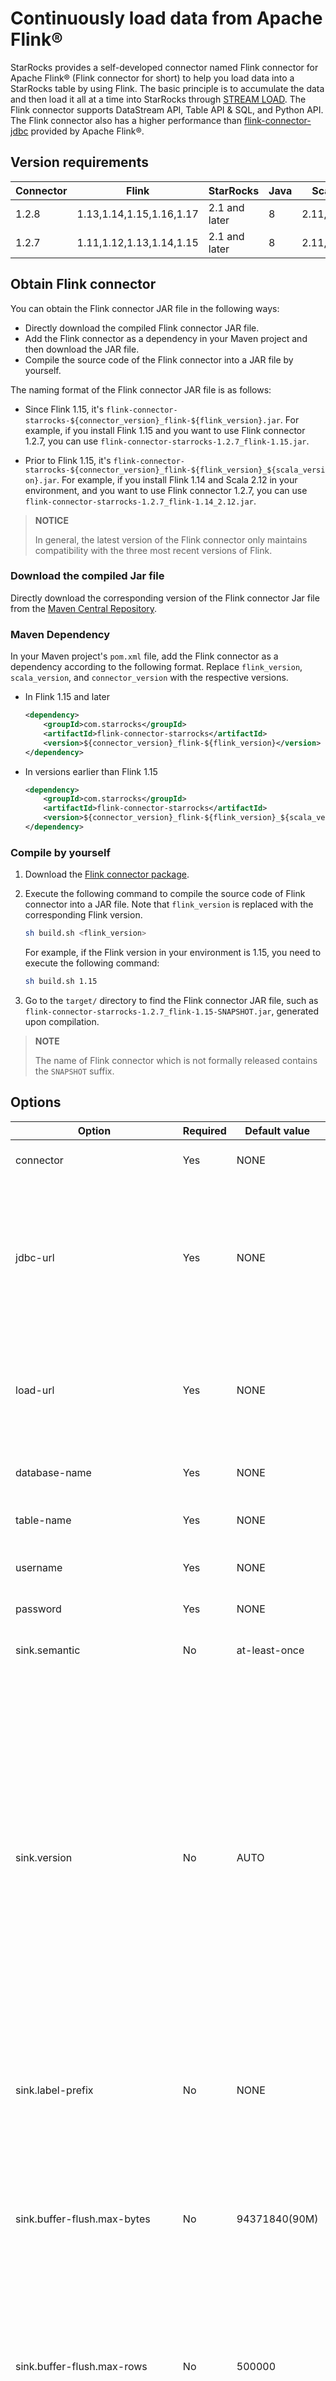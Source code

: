# Continuously load data from Apache Flink®

StarRocks provides a self-developed connector named Flink connector for Apache Flink® (Flink connector for short) to help you load data into a StarRocks table by using Flink. The basic principle is to accumulate the data and then load it all at a time into StarRocks through [STREAM LOAD](../sql-reference/sql-statements/data-manipulation/STREAM_LOAD).
The Flink connector supports DataStream API, Table API & SQL, and Python API. The Flink connector also has a higher performance than [flink-connector-jdbc](https://nightlies.apache.org/flink/flink-docs-master/docs/connectors/table/jdbc/) provided by Apache Flink®.

## Version requirements

| Connector | Flink                    | StarRocks     | Java | Scala     |
|-----------|--------------------------|---------------| ---- |-----------|
| 1.2.8     | 1.13,1.14,1.15,1.16,1.17 | 2.1 and later| 8    | 2.11,2.12 |
| 1.2.7     | 1.11,1.12,1.13,1.14,1.15 | 2.1 and later| 8    | 2.11,2.12 |

## Obtain Flink connector

You can obtain the Flink connector JAR file in the following ways:

- Directly download the compiled Flink connector JAR file.
- Add the Flink connector as a dependency in your Maven project and then download the JAR file.
- Compile the source code of the Flink connector into a JAR file by yourself.

The naming format of the Flink connector JAR file is as follows:

- Since Flink 1.15, it's `flink-connector-starrocks-${connector_version}_flink-${flink_version}.jar`. For example, if you install Flink 1.15 and you want to use Flink connector 1.2.7, you can use `flink-connector-starrocks-1.2.7_flink-1.15.jar`.

- Prior to Flink 1.15, it's `flink-connector-starrocks-${connector_version}_flink-${flink_version}_${scala_version}.jar`. For example, if you install Flink 1.14 and Scala 2.12 in your environment, and you want to use Flink connector 1.2.7, you can use `flink-connector-starrocks-1.2.7_flink-1.14_2.12.jar`.

> **NOTICE**
>
> In general, the latest version of the Flink connector only maintains compatibility with the three most recent versions of Flink.

### Download the compiled Jar file

Directly download the corresponding version of the Flink connector Jar file from the [Maven Central Repository](https://repo1.maven.org/maven2/com/starrocks).

### Maven Dependency

In your Maven project's `pom.xml` file, add the Flink connector as a dependency according to the following format. Replace `flink_version`, `scala_version`, and `connector_version` with the respective versions.

- In Flink 1.15 and later

    ```xml
    <dependency>
        <groupId>com.starrocks</groupId>
        <artifactId>flink-connector-starrocks</artifactId>
        <version>${connector_version}_flink-${flink_version}</version>
    </dependency>
    ```

- In versions earlier than Flink 1.15

    ```xml
    <dependency>
        <groupId>com.starrocks</groupId>
        <artifactId>flink-connector-starrocks</artifactId>
        <version>${connector_version}_flink-${flink_version}_${scala_version}</version>
    </dependency>
    ```

### Compile by yourself

1. Download the [Flink connector package](https://github.com/StarRocks/starrocks-connector-for-apache-flink).
2. Execute the following command to compile the source code of Flink connector into a JAR file. Note that `flink_version` is replaced with the corresponding Flink version.

      ```bash
      sh build.sh <flink_version>
      ```

   For example, if the Flink version in your environment is 1.15, you need to execute the following command:

      ```bash
      sh build.sh 1.15
      ```

3. Go to the `target/` directory to find the Flink connector JAR file, such as `flink-connector-starrocks-1.2.7_flink-1.15-SNAPSHOT.jar`, generated upon compilation.

> **NOTE**
>
> The name of Flink connector which is not formally released contains the `SNAPSHOT` suffix.

## Options

| **Option**                        | **Required** | **Default value** | **Description**                                                                                                                                                                                                                                                                                                                                                                                                                                                                                                                                                                                                                                                                                       |
|-----------------------------------|--------------|-------------------|-------------------------------------------------------------------------------------------------------------------------------------------------------------------------------------------------------------------------------------------------------------------------------------------------------------------------------------------------------------------------------------------------------------------------------------------------------------------------------------------------------------------------------------------------------------------------------------------------------------------------------------------------------------------------------------------------------|
| connector                         | Yes          | NONE              | The connector that you want to use. The value must be "starrocks".                                                                                                                                                                                                                                                                                                                                                                                                                                                                                                                                                                                                                                    |
| jdbc-url                          | Yes          | NONE              | The address that is used to connect to the MySQL server of the FE.  You can specify multiple addresss, which must be separated by a comma (,). Format: `jdbc:mysql://<fe_host1>:<fe_query_port1>,<fe_host2>:<fe_query_port2>,<fe_host3>:<fe_query_port3>`.                                                                                                                                                                                                                                                                                                                                                                                                                                                                                                                                                                                   |
| load-url                          | Yes          | NONE              | The HTTP URL of the FE in your StarRocks cluster. You can specify multiple URLs, which must be separated by a semicolon (;). Format: `<fe_host1>:<fe_http_port1>;<fe_host2>:<fe_http_port2>`.                                                                                                                                                                                                                                                                                                                                                                                                                                                                                                         |
| database-name                     | Yes          | NONE              | The name of the StarRocks database into which you want to load data.                                                                                                                                                                                                                                                                                                                                                                                                                                                                                                                                                                                                                                  |
| table-name                        | Yes          | NONE              | The name of the table that you want to use to load data into StarRocks.                                                                                                                                                                                                                                                                                                                                                                                                                                                                                                                                                                                                                               |
| username                          | Yes          | NONE              | The username of the account that you want to use to load data into StarRocks.                                                                                                                                                                                                                                                                                                                                                                                                                                                                                                                                                                                                                         |
| password                          | Yes          | NONE              | The password of the preceding account.                                                                                                                                                                                                                                                                                                                                                                                                                                                                                                                                                                                                                                                                |
| sink.semantic                     | No           | at-least-once     | The semantic  guaranteed by sink. Valid values: **at-least-once** and **exactly-once**.                                                                                                                                                                                                                                                                                                                                                                                                                                                                                                                                                                                                   |
| sink.version                      | No           | AUTO              | The interface used to load data. This parameter is supported from Flink connector version 1.2.4 onwards. <ul><li>`V1`: Use [Stream Load](../loading/StreamLoad.md) interface to load data. Connectors before 1.2.4 only support this mode. </li> <li>`V2`: Use [Stream Load transaction](../loading/Stream_Load_transaction_interface.md) interface to load data. It requires StarRocks to be at least version 2.4. Recommends `V2` because it optimizes the memory usage and provides a more stable exactly-once implementation. </li> <li>`AUTO`: If the version of StarRocks supports transaction Stream Load, will choose `V2` automatically, otherwise choose `V1` </li></ul> |
| sink.label-prefix | No | NONE | The label prefix used by Stream Load. Recommend to configure it if you are using exactly-once with connector 1.2.8 and later. See [exactly-once usage notes](#exactly-once). |
| sink.buffer-flush.max-bytes       | No           | 94371840(90M)     | The maximum size of data that can be accumulated in memory before being sent to StarRocks at a time. The maximum value ranges from 64 MB to 10 GB. Setting this parameter to a larger value can improve loading performance but may increase loading latency.                                                                                                                                                                                                                                                                                                                                                                                                                                                         |
| sink.buffer-flush.max-rows        | No           | 500000            | The maximum number of rows that can be accumulated in memory before being sent to StarRocks at a time. This parameter is available only when you set `sink.version` to `V1` and set `sink.semantic` to `at-least-once`. Valid values: 64000 to 5000000.                                                                                                                                                                                                                                                                                                                                                                                                                                                                                                      |
| sink.buffer-flush.interval-ms     | No           | 300000            | The interval at which data is flushed. This parameter is available only when you set `sink.semantic` to `at-least-once`. Valid values: 1000 to 3600000. Unit: ms.                                                                                                                                                                                                                                                                                                                                                                                                                                                                                                                                                                                |
| sink.max-retries                  | No           | 3                 | The number of times that the system retries to perform the Stream Load job. This parameter is available only when you set `sink.version` to `V1`. Valid values: 0 to 10.                                                                                                                                                                                                                                                                                                                                                                                                                                                                                                                                                        |
| sink.connect.timeout-ms           | No           | 1000              | The timeout for establishing HTTP connection. Valid values: 100 to 60000. Unit: ms.                                                                                                                                                                                                                                                                                                                                                                                                                                                                                                                                                                                                                   |
| sink.wait-for-continue.timeout-ms | No           | 10000             | Supported since 1.2.7. The timeout for waiting response of HTTP 100-continue from the FE. Valid values: `3000` to `600000`. Unit: ms                                                                                                                                                                                                                                                                                                                                                                                                                                                                                                                                                                          |
| sink.ignore.update-before         | No           | true              | Supported since version 1.2.8. Whether to ignore `UPDATE_BEFORE` records from Flink when loading data to Primary Key tables. If this parameter is set to false, the record is treated as a delete operation to StarRocks table.                                                                                                                                                                                                                                                                                                                                                                                                                                                                                                 |
| sink.properties.*                 | No           | NONE              | The parameters that are used to control Stream Load behavior. For example, the parameter `sink.properties.format` specifies the format used for Stream Load, such as CSV or JSON. For a list of supported parameters and their descriptions, see [STREAM LOAD](../sql-reference/sql-statements/data-manipulation/STREAM_LOAD.md).                                                                                                                                                                                                                                                                                                                                 |
| sink.properties.format            | No           | csv               | The format used for Stream Load. The Flink connector will transform each batch of data to the format before sending them to StarRocks. Valid values: `csv` and `json`.                                                                                                                                                                                                                                                                                                                                                                                                                                                                                                                                          |
| sink.properties.row_delimiter     | No           | \n                | The row delimiter for CSV-formatted data.                                                                                                                                                                                                                                                                                                                                                                                                                                                                                                                                                                                                                                                             |
| sink.properties.column_separator  | No           | \t                | The column separator for CSV-formatted data.                                                                                                                                                                                                                                                                                                                                                                                                                                                                                                                                                                                                                                                          |
| sink.properties.max_filter_ratio  | No           | 0                 | The maximum error tolerance of the Stream Load. It's the maximum percentage of data records that can be filtered out due to inadequate data quality. Valid values: `0` to `1`. Default value: `0`. See [Stream Load](../sql-reference/sql-statements/data-manipulation/STREAM_LOAD.md) for details.                                                                                                                                                                                                                                                                                                                                                                      |
| sink.parallelism                  | No           | NONE              | The parallelism of the connector. Only available for Flink SQL. If not set, Flink planner will decide the parallelism. In the scenario of multi-parallelism, users need to guarantee data is written in the correct order.                                                                                                                                                                                                                                                                                                                                                                                                                                                                                                                                                                      |
| sink.properties.strict_mode | No | false | Specifies whether to enable the strict mode for Stream Load. It affects the loading behavior when there are unqualified rows, such as inconsistent column values. Valid values: `true` and `false`. Default value: `false`. See [Stream Load](../sql-reference/sql-statements/data-manipulation/STREAM_LOAD.md) for details. |

## Data type mapping between Flink and StarRocks

| Flink data type                   | StarRocks data type   |
|-----------------------------------|-----------------------|
| BOOLEAN                           | BOOLEAN               |
| TINYINT                           | TINYINT               |
| SMALLINT                          | SMALLINT              |
| INTEGER                           | INTEGER               |
| BIGINT                            | BIGINT                |
| FLOAT                             | FLOAT                 |
| DOUBLE                            | DOUBLE                |
| DECIMAL                           | DECIMAL               |
| BINARY                            | INT                   |
| CHAR                              | STRING                |
| VARCHAR                           | STRING                |
| STRING                            | STRING                |
| DATE                              | DATE                  |
| TIMESTAMP_WITHOUT_TIME_ZONE(N)    | DATETIME              |
| TIMESTAMP_WITH_LOCAL_TIME_ZONE(N) | DATETIME              |
| ARRAY&lt;T&gt;                        | ARRAY&lt;T&gt;              |
| MAP&lt;KT,VT&gt;                        | JSON STRING           |
| ROW&lt;arg T...&gt;                     | JSON STRING           |

## Usage notes

### Exactly Once

- If you want sink to guarantee exactly-once semantics, we recommend you to upgrade StarRocks to 2.5 or later, and Flink connector to 1.2.4 or later.
  
  - Since Flink connector 1.2.4, the exactly-once is redesigned based on [Stream Load transaction interface](https://docs.starrocks.io/en-us/latest/loading/Stream_Load_transaction_interface)
    provided by StarRocks since 2.4. Compared to the previous implementation based on non-transactional Stream Load non-transactional interface,
    the new implementation reduces memory usage and checkpoint overhead, thereby enhancing real-time performance and
    stability of loading.

  - If the version of StarRocks is earlier than 2.4 or the version of Flink connector is earlier than 1.2.4, the sink
    will automatically choose the implementation based on Stream Load non-transactional interface.

- Configurations to guarantee exactly-once

  - The value of `sink.semantic` needs to be `exactly-once`.

  - If the version of Flink connector is 1.2.8 and later, it is recommended to specify the value of `sink.label-prefix`. Note that the label prefix must be unique among all types of loading in StarRocks, such as Flink jobs, Routine Load, and Broker Load.

    - If the label prefix is specified, the Flink connector will use the label prefix to clean up lingering transactions that may be generated in some Flink
      failure scenarios, such as the Flink job fails when a checkpoint is still in progress. These lingering transactions
      are generally in `PREPARED` status if you use `SHOW PROC '/transactions/<db_id>/running';` to view them in StarRocks. When the Flink job restores from checkpoint,
      the Flink connector will find these lingering transactions according to the label prefix and some information in
      checkpoint, and abort them. The Flink connector can not abort them when the Flink job exits because of the two-phase-commit
      mechanism to implement the exactly-once. When the Flink job exits, the Flink connector has not received the notification from
      Flink checkpoint coordinator whether the transactions should be included in a successful checkpoint, and it may
      lead to data loss if these transactions are aborted anyway. You can have an overview about how to achieve end-to-end exactly-once
      in Flink in this [blogpost](https://flink.apache.org/2018/02/28/an-overview-of-end-to-end-exactly-once-processing-in-apache-flink-with-apache-kafka-too/).

    - If the label prefix is not specified, lingering transactions will be cleaned up by StarRocks only after they time out. However the number of running transactions can reach the limitation of StarRocks `max_running_txn_num_per_db` if
      Flink jobs fail frequently before transactions time out. The timeout length is controlled by StarRocks FE configuration
      `prepared_transaction_default_timeout_second` whose default value is `86400` (1 day). You can set a smaller value to it
      to make transactions expired faster when the label prefix is not specified.

- If you are certain that the Flink job will eventually recover from checkpoint or savepoint after a long downtime because of stop or continuous failover,
  please adjust the following StarRocks configurations accordingly, to avoid data loss.

  - `prepared_transaction_default_timeout_second`: StarRocks FE configuration, default value is `86400`. The value of this configuration needs to be larger than the downtime
    of the Flink job. Otherwise, the lingering transactions that are included in a successful checkpoint may be aborted because of timeout before you restart the
    Flink job, which leads to data loss.

    Note that when you set a larger value to this configuration, it is better to specify the value of `sink.label-prefix` so that the lingering transactions can be cleaned according to the label prefix and some information in
      checkpoint, instead of due to timeout (which may cause data loss).

  - `label_keep_max_second` and `label_keep_max_num`: StarRocks FE configurations, default values are `259200` and `1000`
    respectively. For details, see [FE configurations](https://docs.starrocks.io/en-us/latest/loading/Loading_intro#fe-configurations). The value of `label_keep_max_second` needs to be larger than the downtime of the Flink job. Otherwise, the Flink connector can not check the state of transactions in StarRocks by using the transaction labels saved in the Flink's savepoint or checkpoint and figure out whether these transactions are committed or not, which may eventually lead to data loss.

  These configurations are mutable and can be modified by using `ADMIN SET FRONTEND CONFIG`:

  ```SQL
    ADMIN SET FRONTEND CONFIG ("prepared_transaction_default_timeout_second" = "3600");
    ADMIN SET FRONTEND CONFIG ("label_keep_max_second" = "259200");
    ADMIN SET FRONTEND CONFIG ("label_keep_max_num" = "1000");
  ```

### Flush Policy

The Flink connector will buffer the data in memory, and flush them in batch to StarRocks via Stream Load. How the flush
is triggered is different between at-least-once and exactly-once.

For at-least-once, the flush will be triggered when any of the following conditions are met:

- the bytes of buffered rows reaches the limit `sink.buffer-flush.max-bytes`
- the number of buffered rows reaches the limit `sink.buffer-flush.max-rows`. (Only valid for sink version V1)
- the elapsed time since the last flush reaches the limit `sink.buffer-flush.interval-ms`
- a checkpoint is triggered

For exactly-once, the flush only happens when a checkpoint is triggered.

### Monitoring load metrics

The Flink connector provides the following metrics to monitor loading.

| Metric                     | Type    | Description                                                     |
|--------------------------|---------|-----------------------------------------------------------------|
| totalFlushBytes          | counter | successfully flushed bytes.                                     |
| totalFlushRows           | counter | number of rows successfully flushed.                                      |
| totalFlushSucceededTimes | counter | number of times that the data is successfully flushed.  |
| totalFlushFailedTimes    | counter | number of times that the data fails to be flushed.                  |
| totalFilteredRows        | counter | number of rows filtered, which is also included in totalFlushRows.    |

## Examples

The following examples show how to use the Flink connector to load data into a StarRocks table with Flink SQL or Flink DataStream.

### Preparations

#### Create a StarRocks table

Create a database `test` and create a Primary Key table `score_board`.

```sql
CREATE DATABASE `test`;

CREATE TABLE `test`.`score_board`
(
    `id` int(11) NOT NULL COMMENT "",
    `name` varchar(65533) NULL DEFAULT "" COMMENT "",
    `score` int(11) NOT NULL DEFAULT "0" COMMENT ""
)
ENGINE=OLAP
PRIMARY KEY(`id`)
COMMENT "OLAP"
DISTRIBUTED BY HASH(`id`);
```

#### Set up Flink environment

- Download Flink binary [Flink 1.15.2](https://archive.apache.org/dist/flink/flink-1.15.2/flink-1.15.2-bin-scala_2.12.tgz), and unzip it to directory `flink-1.15.2`.
- Download [Flink connector 1.2.7](https://repo1.maven.org/maven2/com/starrocks/flink-connector-starrocks/1.2.7_flink-1.15/flink-connector-starrocks-1.2.7_flink-1.15.jar), and put it into the directory `flink-1.15.2/lib`.
- Run the following commands to start a Flink cluster:

    ```shell
    cd flink-1.15.2
    ./bin/start-cluster.sh
    ```

### Run with Flink SQL

- Run the following command to start a Flink SQL client.

    ```shell
    ./bin/sql-client.sh
    ```

- Create a Flink table `score_board`, and insert values into the table via Flink SQL Client.
Note you must define the primary key in the Flink DDL if you want to load data into a Primary Key table of StarRocks. It's optional for other types of StarRocks tables.

    ```SQL
    CREATE TABLE `score_board` (
        `id` INT,
        `name` STRING,
        `score` INT,
        PRIMARY KEY (id) NOT ENFORCED
    ) WITH (
        'connector' = 'starrocks',
        'jdbc-url' = 'jdbc:mysql://127.0.0.1:9030',
        'load-url' = '127.0.0.1:8030',
        'database-name' = 'test',
        
        'table-name' = 'score_board',
        'username' = 'root',
        'password' = ''
    );

    INSERT INTO `score_board` VALUES (1, 'starrocks', 100), (2, 'flink', 100);
    ```

### Run with Flink DataStream

There are several ways to implement a Flink DataStream job according to the type of the input records, such as a CSV Java `String`, a JSON Java `String` or a custom Java object.

- The input records are CSV-format `String`. See [LoadCsvRecords](https://github.com/StarRocks/starrocks-connector-for-apache-flink/tree/main/examples/src/main/java/com/starrocks/connector/flink/examples/datastream/LoadCsvRecords.java) for a complete example.

    ```java
    /**
     * Generate CSV-format records. Each record has three values separated by "\t". 
     * These values will be loaded to the columns `id`, `name`, and `score` in the StarRocks table.
     */
    String[] records = new String[]{
            "1\tstarrocks-csv\t100",
            "2\tflink-csv\t100"
    };
    DataStream<String> source = env.fromElements(records);

    /**
     * Configure the connector with the required properties.
     * You also need to add properties "sink.properties.format" and "sink.properties.column_separator"
     * to tell the connector the input records are CSV-format, and the column separator is "\t".
     * You can also use other column separators in the CSV-format records,
     * but remember to modify the "sink.properties.column_separator" correspondingly.
     */
    StarRocksSinkOptions options = StarRocksSinkOptions.builder()
            .withProperty("jdbc-url", jdbcUrl)
            .withProperty("load-url", loadUrl)
            .withProperty("database-name", "test")
            .withProperty("table-name", "score_board")
            .withProperty("username", "root")
            .withProperty("password", "")
            .withProperty("sink.properties.format", "csv")
            .withProperty("sink.properties.column_separator", "\t")
            .build();
    // Create the sink with the options.
    SinkFunction<String> starRockSink = StarRocksSink.sink(options);
    source.addSink(starRockSink);
    ```

- The input records are JSON-format `String`. See [LoadJsonRecords](https://github.com/StarRocks/starrocks-connector-for-apache-flink/tree/main/examples/src/main/java/com/starrocks/connector/flink/examples/datastream/LoadJsonRecords.java) for a complete example.

    ```java
    /**
     * Generate JSON-format records. 
     * Each record has three key-value pairs corresponding to the columns `id`, `name`, and `score` in the StarRocks table.
     */
    String[] records = new String[]{
            "{\"id\":1, \"name\":\"starrocks-json\", \"score\":100}",
            "{\"id\":2, \"name\":\"flink-json\", \"score\":100}",
    };
    DataStream<String> source = env.fromElements(records);

    /** 
     * Configure the connector with the required properties.
     * You also need to add properties "sink.properties.format" and "sink.properties.strip_outer_array"
     * to tell the connector the input records are JSON-format and to strip the outermost array structure. 
     */
    StarRocksSinkOptions options = StarRocksSinkOptions.builder()
            .withProperty("jdbc-url", jdbcUrl)
            .withProperty("load-url", loadUrl)
            .withProperty("database-name", "test")
            .withProperty("table-name", "score_board")
            .withProperty("username", "root")
            .withProperty("password", "")
            .withProperty("sink.properties.format", "json")
            .withProperty("sink.properties.strip_outer_array", "true")
            .build();
    // Create the sink with the options.
    SinkFunction<String> starRockSink = StarRocksSink.sink(options);
    source.addSink(starRockSink);
    ```

- The input records are custom Java objects. See [LoadCustomJavaRecords](https://github.com/StarRocks/starrocks-connector-for-apache-flink/tree/main/examples/src/main/java/com/starrocks/connector/flink/examples/datastream/LoadCustomJavaRecords.java) for a complete example.

  - In this example, the input record is a simple POJO `RowData`.

      ```java
      public static class RowData {
              public int id;
              public String name;
              public int score;
    
              public RowData() {}
    
              public RowData(int id, String name, int score) {
                  this.id = id;
                  this.name = name;
                  this.score = score;
              }
          }
      ```

  - The main program is as follows:

    ```java
    // Generate records which use RowData as the container.
    RowData[] records = new RowData[]{
            new RowData(1, "starrocks-rowdata", 100),
            new RowData(2, "flink-rowdata", 100),
        };
    DataStream<RowData> source = env.fromElements(records);

    // Configure the connector with the required properties.
    StarRocksSinkOptions options = StarRocksSinkOptions.builder()
            .withProperty("jdbc-url", jdbcUrl)
            .withProperty("load-url", loadUrl)
            .withProperty("database-name", "test")
            .withProperty("table-name", "score_board")
            .withProperty("username", "root")
            .withProperty("password", "")
            .build();

    /**
     * The Flink connector will use a Java object array (Object[]) to represent a row to be loaded into the StarRocks table,
     * and each element is the value for a column.
     * You need to define the schema of the Object[] which matches that of the StarRocks table.
     */
    TableSchema schema = TableSchema.builder()
            .field("id", DataTypes.INT().notNull())
            .field("name", DataTypes.STRING())
            .field("score", DataTypes.INT())
            // When the StarRocks table is a Primary Key table, you must specify notNull(), for example, DataTypes.INT().notNull(), for the primary key `id`.
            .primaryKey("id")
            .build();
    // Transform the RowData to the Object[] according to the schema.
    RowDataTransformer transformer = new RowDataTransformer();
    // Create the sink with the schema, options, and transformer.
    SinkFunction<RowData> starRockSink = StarRocksSink.sink(schema, options, transformer);
    source.addSink(starRockSink);
    ```

  - The `RowDataTransformer` in the main program is defined as follows:

    ```java
    private static class RowDataTransformer implements StarRocksSinkRowBuilder<RowData> {
    
        /**
         * Set each element of the object array according to the input RowData.
         * The schema of the array matches that of the StarRocks table.
         */
        @Override
        public void accept(Object[] internalRow, RowData rowData) {
            internalRow[0] = rowData.id;
            internalRow[1] = rowData.name;
            internalRow[2] = rowData.score;
            // When the StarRocks table is a Primary Key table, you need to set the last element to indicate whether the data loading is an UPSERT or DELETE operation.
            internalRow[internalRow.length - 1] = StarRocksSinkOP.UPSERT.ordinal();
        }
    }  
    ```

## Best practices

### Load data to a Primary Key table

This section will show how to load data to a StarRocks Primary Key table to achieve partial updates and conditional updates.
You can see [Change data through loading](https://docs.starrocks.io/en-us/latest/loading/Load_to_Primary_Key_tables) for the introduction of those features.
These examples use Flink SQL.

#### Preparations

Create a database `test` and create a Primary Key table `score_board` in StarRocks.

```SQL
CREATE DATABASE `test`;

CREATE TABLE `test`.`score_board`
(
    `id` int(11) NOT NULL COMMENT "",
    `name` varchar(65533) NULL DEFAULT "" COMMENT "",
    `score` int(11) NOT NULL DEFAULT "0" COMMENT ""
)
ENGINE=OLAP
PRIMARY KEY(`id`)
COMMENT "OLAP"
DISTRIBUTED BY HASH(`id`);
```

#### Partial update

This example will show how to load data only to columns `id` and `name`.

1. Insert two data rows into the StarRocks table `score_board` in MySQL client.

    ```SQL
    mysql> INSERT INTO `score_board` VALUES (1, 'starrocks', 100), (2, 'flink', 100);

    mysql> select * from score_board;
    +------+-----------+-------+
    | id   | name      | score |
    +------+-----------+-------+
    |    1 | starrocks |   100 |
    |    2 | flink     |   100 |
    +------+-----------+-------+
    2 rows in set (0.02 sec)
    ```

2. Create a Flink table `score_board` in Flink SQL client.

   - Define the DDL which only includes the columns `id` and `name`.
   - Set the option `sink.properties.partial_update` to `true` which tells the Flink connector to perform partial updates.
   - If the Flink connector version `<=` 1.2.7, you also need to set the option `sink.properties.columns` to `id,name,__op` to tells the Flink connector which columns need to be updated. Note that you need to append the field `__op` at the end. The field `__op` indicates that the data loading is an UPSERT or DELETE operation, and its values are set by the connector automatically.

    ```SQL
    CREATE TABLE `score_board` (
        `id` INT,
        `name` STRING,
        PRIMARY KEY (id) NOT ENFORCED
    ) WITH (
        'connector' = 'starrocks',
        'jdbc-url' = 'jdbc:mysql://127.0.0.1:9030',
        'load-url' = '127.0.0.1:8030',
        'database-name' = 'test',
        'table-name' = 'score_board',
        'username' = 'root',
        'password' = '',
        'sink.properties.partial_update' = 'true',
        -- only for Flink connector version <= 1.2.7
        'sink.properties.columns' = 'id,name,__op'
    ); 
    ```

3. Insert two data rows into the Flink table. The primary keys of the data rows are as same as these of rows in the StarRocks table. but the values in the column `name` are modified.

    ```SQL
    INSERT INTO `score_board` VALUES (1, 'starrocks-update'), (2, 'flink-update');
    ```

4. Query the StarRocks table in MySQL client.
  
    ```SQL
    mysql> select * from score_board;
    +------+------------------+-------+
    | id   | name             | score |
    +------+------------------+-------+
    |    1 | starrocks-update |   100 |
    |    2 | flink-update     |   100 |
    +------+------------------+-------+
    2 rows in set (0.02 sec)
    ```

    You can see that only values for `name` change, and the values for `score` do not change.

#### Conditional update

This example will show how to do conditional update according to the value of column `score`. The update for an `id`
takes effect only when the new value for `score` is has a greater or equal to the old value.

1. Insert two data rows into the StarRocks table in MySQL client.

    ```SQL
    mysql> INSERT INTO `score_board` VALUES (1, 'starrocks', 100), (2, 'flink', 100);
    
    mysql> select * from score_board;
    +------+-----------+-------+
    | id   | name      | score |
    +------+-----------+-------+
    |    1 | starrocks |   100 |
    |    2 | flink     |   100 |
    +------+-----------+-------+
    2 rows in set (0.02 sec)
    ```

2. Create a Flink table `score_board` in the following ways:
  
    - Define the DDL including all of columns.
    - Set the option `sink.properties.merge_condition` to `score` to tell the connector to use the column `score`
    as the condition.
    - Set the option `sink.version` to `V1` which tells the connector to use Stream Load.

    ```SQL
    CREATE TABLE `score_board` (
        `id` INT,
        `name` STRING,
        `score` INT,
        PRIMARY KEY (id) NOT ENFORCED
    ) WITH (
        'connector' = 'starrocks',
        'jdbc-url' = 'jdbc:mysql://127.0.0.1:9030',
        'load-url' = '127.0.0.1:8030',
        'database-name' = 'test',
        'table-name' = 'score_board',
        'username' = 'root',
        'password' = '',
        'sink.properties.merge_condition' = 'score',
        'sink.version' = 'V1'
        );
    ```

3. Insert two data rows into the Flink table. The primary keys of the data rows are as same as these of rows in the StarRocks table. The first data row has a smaller value in the column `score`, and the second data row has a larger  value in the column `score`.

    ```SQL
    INSERT INTO `score_board` VALUES (1, 'starrocks-update', 99), (2, 'flink-update', 101);
    ```

4. Query the StarRocks table in MySQL client.

    ```SQL
    mysql> select * from score_board;
    +------+--------------+-------+
    | id   | name         | score |
    +------+--------------+-------+
    |    1 | starrocks    |   100 |
    |    2 | flink-update |   101 |
    +------+--------------+-------+
    2 rows in set (0.03 sec)
    ```

   You can see that only the values of the second data row change, and the values of the first data row do not change.

### Load data into columns of BITMAP type

[`BITMAP`](https://docs.starrocks.io/en-us/latest/sql-reference/sql-statements/data-types/BITMAP) is often used to accelerate count distinct, such as counting UV, see [Use Bitmap for exact Count Distinct](https://docs.starrocks.io/en-us/latest/using_starrocks/Using_bitmap).
Here we take the counting of UV as an example to show how to load data into columns of the `BITMAP` type.

1. Create a StarRocks Aggregate table in MySQL client.

   In the database `test`, create an Aggregate table `page_uv` where the column `visit_users` is defined as the `BITMAP` type and configured with the aggregate function `BITMAP_UNION`.

    ```SQL
    CREATE TABLE `test`.`page_uv` (
      `page_id` INT NOT NULL COMMENT 'page ID',
      `visit_date` datetime NOT NULL COMMENT 'access time',
      `visit_users` BITMAP BITMAP_UNION NOT NULL COMMENT 'user ID'
    ) ENGINE=OLAP
    AGGREGATE KEY(`page_id`, `visit_date`)
    DISTRIBUTED BY HASH(`page_id`);
    ```

2. Create a Flink table in Flink SQL client.

    The column `visit_user_id` in the Flink table is of `BIGINT` type, and we want to load this column to the column `visit_users` of `BITMAP` type in the StarRocks table. So when defining the DDL of the Flink table, note that:
    - Because Flink does not support `BITMAP`, you need to define a column `visit_user_id` as `BIGINT` type to represent the column `visit_users` of `BITMAP` type in the StarRocks table.
    - You need to set the option `sink.properties.columns` to `page_id,visit_date,user_id,visit_users=to_bitmap(visit_user_id)`, which tells the connector the column mapping beween the Flink table and StarRocks table. Also you need to use [`to_bitmap`](https://docs.starrocks.io/en-us/latest/sql-reference/sql-functions/bitmap-functions/to_bitmap)
   function to tell the connector to convert the data of `BIGINT` type into `BITMAP` type.

    ```SQL
    CREATE TABLE `page_uv` (
        `page_id` INT,
        `visit_date` TIMESTAMP,
        `visit_user_id` BIGINT
    ) WITH (
        'connector' = 'starrocks',
        'jdbc-url' = 'jdbc:mysql://127.0.0.1:9030',
        'load-url' = '127.0.0.1:8030',
        'database-name' = 'test',
        'table-name' = 'page_uv',
        'username' = 'root',
        'password' = '',
        'sink.properties.columns' = 'page_id,visit_date,visit_user_id,visit_users=to_bitmap(visit_user_id)'
    );
    ```

3. Load data into Flink table in Flink SQL client.

    ```SQL
    INSERT INTO `page_uv` VALUES
       (1, CAST('2020-06-23 01:30:30' AS TIMESTAMP), 13),
       (1, CAST('2020-06-23 01:30:30' AS TIMESTAMP), 23),
       (1, CAST('2020-06-23 01:30:30' AS TIMESTAMP), 33),
       (1, CAST('2020-06-23 02:30:30' AS TIMESTAMP), 13),
       (2, CAST('2020-06-23 01:30:30' AS TIMESTAMP), 23);
    ```

4. Calculate page UVs from the StarRocks table in MySQL client.

    ```SQL
    MySQL [test]> SELECT `page_id`, COUNT(DISTINCT `visit_users`) FROM `page_uv` GROUP BY `page_id`;
    +---------+-----------------------------+
    | page_id | count(DISTINCT visit_users) |
    +---------+-----------------------------+
    |       2 |                           1 |
    |       1 |                           3 |
    +---------+-----------------------------+
    2 rows in set (0.05 sec)
    ```

### Load data into columns of HLL type

[`HLL`](../sql-reference/sql-statements/data-types/HLL) can be used for approximate count distinct, see [Use HLL for approximate count distinct](../using_starrocks/Using_HLL).

Here we take the counting of UV as an example to show how to load data into columns of the `HLL` type.

1. Create a StarRocks Aggregate table

   In the database `test`, create an Aggregate table `hll_uv` where the column `visit_users` is defined as the `HLL` type and configured with the aggregate function `HLL_UNION`.

    ```SQL
    CREATE TABLE `hll_uv` (
      `page_id` INT NOT NULL COMMENT 'page ID',
      `visit_date` datetime NOT NULL COMMENT 'access time',
      `visit_users` HLL HLL_UNION NOT NULL COMMENT 'user ID'
    ) ENGINE=OLAP
    AGGREGATE KEY(`page_id`, `visit_date`)
    DISTRIBUTED BY HASH(`page_id`);
    ```

2. Create a Flink table in Flink SQL client.

   The column `visit_user_id` in the Flink table is of `BIGINT` type, and we want to load this column to the column `visit_users` of `HLL` type in the StarRocks table. So when defining the DDL of the Flink table, note that:
    - Because Flink does not support `BITMAP`, you need to define a column `visit_user_id` as `BIGINT` type to represent the column `visit_users` of `HLL` type in the StarRocks table.
    - You need to set the option `sink.properties.columns` to `page_id,visit_date,user_id,visit_users=hll_hash(visit_user_id)` which tells the connector the column mapping between Flink table and StarRocks table.  Also you need to use [`hll_hash`](../sql-reference/sql-functions/aggregate-functions/hll_hash) function to tell the connector to convert the data of `BIGINT` type into `HLL` type.

    ```SQL
    CREATE TABLE `hll_uv` (
        `page_id` INT,
        `visit_date` TIMESTAMP,
        `visit_user_id` BIGINT
    ) WITH (
        'connector' = 'starrocks',
        'jdbc-url' = 'jdbc:mysql://127.0.0.1:9030',
        'load-url' = '127.0.0.1:8030',
        'database-name' = 'test',
        'table-name' = 'hll_uv',
        'username' = 'root',
        'password' = '',
        'sink.properties.columns' = 'page_id,visit_date,visit_user_id,visit_users=hll_hash(visit_user_id)'
    );
    ```

3. Load data into Flink table in Flink SQL client.

    ```SQL
    INSERT INTO `hll_uv` VALUES
       (3, CAST('2023-07-24 12:00:00' AS TIMESTAMP), 78),
       (4, CAST('2023-07-24 13:20:10' AS TIMESTAMP), 2),
       (3, CAST('2023-07-24 12:30:00' AS TIMESTAMP), 674);
    ```

4. Calculate page UVs from the StarRocks table in MySQL client.

    ```SQL
    mysql> SELECT `page_id`, COUNT(DISTINCT `visit_users`) FROM `hll_uv` GROUP BY `page_id`;
    **+---------+-----------------------------+
    | page_id | count(DISTINCT visit_users) |
    +---------+-----------------------------+
    |       3 |                           2 |
    |       4 |                           1 |
    +---------+-----------------------------+
    2 rows in set (0.04 sec)
    ```
